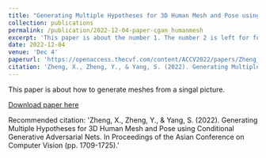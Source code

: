 ```yaml
---
title: "Generating Multiple Hypotheses for 3D Human Mesh and Pose using Conditional Generative Adversarial Nets"
collection: publications
permalink: /publication/2022-12-04-paper-cgan_humanmesh
excerpt: 'This paper is about the number 1. The number 2 is left for future work.'
date: 2022-12-04
venue: 'Dec 4'
paperurl: 'https://openaccess.thecvf.com/content/ACCV2022/papers/Zheng_Generating_Multiple_Hypotheses_for_3D_Human_Mesh_and_Pose_using_ACCV_2022_paper.pdf'
citation: 'Zheng, X., Zheng, Y., & Yang, S. (2022). Generating Multiple Hypotheses for 3D Human Mesh and Pose using Conditional Generative Adversarial Nets. In Proceedings of the Asian Conference on Computer Vision (pp. 1709-1725).'
---
```

This paper is about how to generate meshes from a singal picture.

[Download paper here](https://openaccess.thecvf.com/content/ACCV2022/papers/Zheng_Generating_Multiple_Hypotheses_for_3D_Human_Mesh_and_Pose_using_ACCV_2022_paper.pdf)

Recommended citation: 'Zheng, X., Zheng, Y., & Yang, S. (2022). Generating Multiple Hypotheses for 3D Human Mesh and Pose using Conditional Generative Adversarial Nets. In Proceedings of the Asian Conference on Computer Vision (pp. 1709-1725).'
